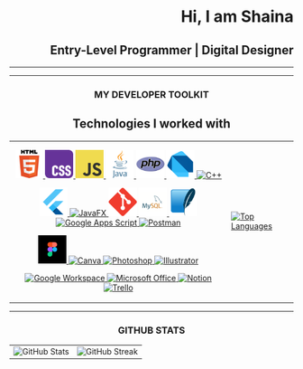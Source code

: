 <!-- Cover Photo -->
<p align="center">
 <!-- <img src="https://github.com/shaina-pachica/shaina-pachica/blob/main/assets/cover1.jpg" alt="Cover Photo"> -->
</p>


<h1 align="right">Hi, I am Shaina </h1>
<h2 align="right"> Entry-Level Programmer | Digital Designer </h2>

<!-- About Me -->
<!-- Profile Views Badge 
<p>
  <img src="https://komarev.com/ghpvc/?username=shainapachica&style=for-the-badge&color=blue" alt="Profile views"/>
</p>
-->
<hr>



<hr>


<h3 align="center">MY DEVELOPER TOOLKIT</h3>
<h2 align="center">Technologies I worked with</h2>
<table align="center">
  <tr>
    <td>
     <!-- Languages -->
<p align="center">
  <a href="https://developer.mozilla.org/en-US/docs/Web/HTML" target="_blank" rel="noreferrer">
    <img src="https://raw.githubusercontent.com/github/explore/main/topics/html/html.png" alt="HTML" width="50" height="50"/>
  </a>
  <a href="https://developer.mozilla.org/en-US/docs/Web/CSS" target="_blank" rel="noreferrer">
    <img src="https://raw.githubusercontent.com/github/explore/main/topics/css/css.png" alt="CSS" width="50" height="50"/>
  </a>
  <a href="https://developer.mozilla.org/en-US/docs/Web/JavaScript" target="_blank" rel="noreferrer">
    <img src="https://raw.githubusercontent.com/github/explore/main/topics/javascript/javascript.png" alt="JavaScript" width="50" height="50"/>
  </a>
  <a href="https://www.java.com/" target="_blank" rel="noreferrer">
    <img src="https://raw.githubusercontent.com/github/explore/main/topics/java/java.png" alt="Java" width="50" height="50"/>
  </a>
  <a href="https://www.php.net/" target="_blank" rel="noreferrer">
    <img src="https://raw.githubusercontent.com/github/explore/main/topics/php/php.png" alt="PHP" width="50" height="50"/>
  </a>
  <a href="https://dart.dev/" target="_blank" rel="noreferrer">
    <img src="https://raw.githubusercontent.com/github/explore/main/topics/dart/dart.png" alt="Dart" width="50" height="50"/>
  </a>
  <a href="https://isocpp.org/" target="_blank" rel="noreferrer">
    <img src="https://raw.githubusercontent.com/isocpp/logos/master/cpp_logo.png" alt="C++" width="50" height="50"/>
  </a>
</p>
 
<!-- Frameworks & Tools -->
<p align="center">
  <a href="https://flutter.dev/" target="_blank" rel="noreferrer">
    <img src="https://raw.githubusercontent.com/github/explore/main/topics/flutter/flutter.png" alt="Flutter" width="50" height="50"/>
  </a>
  <a href="https://openjfx.io/" target="_blank" rel="noreferrer">
    <img src="https://cdn.jsdelivr.net/gh/devicons/devicon/icons/java/java-original.svg" alt="JavaFX" width="50" height="50"/>
  </a>
  <a href="https://git-scm.com/" target="_blank" rel="noreferrer">
    <img src="https://raw.githubusercontent.com/github/explore/main/topics/git/git.png" alt="Git" width="50" height="50"/>
  </a>
  <a href="https://www.mysql.com/" target="_blank" rel="noreferrer">
    <img src="https://raw.githubusercontent.com/github/explore/main/topics/mysql/mysql.png" alt="MySQL" width="50" height="50"/>
  </a>
  <a href="https://www.sqlite.org/" target="_blank" rel="noreferrer">
    <img src="https://raw.githubusercontent.com/github/explore/main/topics/sqlite/sqlite.png" alt="SQLite" width="50" height="50"/>
  </a>
  <a href="https://developers.google.com/apps-script" target="_blank" rel="noreferrer">
    <img src="https://upload.wikimedia.org/wikipedia/commons/2/2f/Google_Apps_Script.svg" alt="Google Apps Script" width="50" height="50"/>
  </a>
 <a href="https://www.postman.com/" target="_blank" rel="noreferrer"><img src="https://www.vectorlogo.zone/logos/getpostman/getpostman-icon.svg" alt="Postman" width="50" height="50"/></a>
</p>

<!-- Design & UI/UX -->
<p align="center">
  <a href="https://www.figma.com/" target="_blank" rel="noreferrer">
    <img src="https://raw.githubusercontent.com/github/explore/main/topics/figma/figma.png" alt="Figma" width="50" height="50"/>
  </a>
  <a href="https://www.canva.com/" target="_blank" rel="noreferrer">
    <img src="https://cdn.jsdelivr.net/gh/devicons/devicon/icons/canva/canva-original.svg" alt="Canva" width="50" height="50"/>
  </a>
  <a href="https://www.adobe.com/products/photoshop.html" target="_blank" rel="noreferrer">
    <img src="https://upload.wikimedia.org/wikipedia/commons/a/af/Adobe_Photoshop_CC_icon.svg" alt="Photoshop" width="50" height="50"/>
  </a>
  <a href="https://www.adobe.com/products/illustrator.html" target="_blank" rel="noreferrer">
    <img src="https://upload.wikimedia.org/wikipedia/commons/f/fb/Adobe_Illustrator_CC_icon.svg" alt="Illustrator" width="50" height="50"/>
  </a>
</p>

<!-- Productivity -->
<p align="center">
  <a href="https://workspace.google.com/" target="_blank" rel="noreferrer">
    <img src="https://cdn.jsdelivr.net/gh/devicons/devicon/icons/googlecloud/googlecloud-original.svg" alt="Google Workspace" width="50" height="50"/>
  </a>
  <a href="https://www.microsoft.com/microsoft-365" target="_blank" rel="noreferrer">
    <img src="https://img.icons8.com/color/48/000000/microsoft-office-2019.png" alt="Microsoft Office" width="50" height="50"/>
  </a>
  <a href="https://www.notion.so/" target="_blank" rel="noreferrer">
    <img src="https://upload.wikimedia.org/wikipedia/commons/4/45/Notion_app_logo.png" alt="Notion" width="50" height="50"/>
  </a>
  <a href="https://trello.com/" target="_blank" rel="noreferrer">
    <img src="https://cdn.jsdelivr.net/gh/devicons/devicon/icons/trello/trello-plain.svg" alt="Trello" width="50" height="50"/>
  </a>
</p>
    </td>
    <td>
      <a href="https://github.com/shaina-pachica/github-readme-stats">
        <img src="https://github-readme-stats.vercel.app/api/top-langs/?username=shaina-pachica&layout=compact&theme=tokyonight&hide_border=true" alt="Top Languages"/>
      </a>
    </td>
  </tr>
</table>

---

<h3 align="center">GITHUB STATS</h3>
<table align="center">
  <tr>
    <td>
      <img src="https://github-readme-stats.vercel.app/api?username=shaina-pachica&show_icons=true&theme=tokyonight&hide_border=true" alt="GitHub Stats"/>
    </td>
    <td>
      <img src="https://github-readme-streak-stats.herokuapp.com/?user=shaina-pachica&theme=tokyonight&hide_border=true" alt="GitHub Streak"/>
    </td>
  </tr>
</table>

